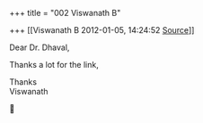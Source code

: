 +++
title = "002 Viswanath B"

+++
[[Viswanath B	2012-01-05, 14:24:52 [Source](https://groups.google.com/g/samskrita/c/y39T74B6vmg)]]



Dear Dr. Dhaval,  
  
Thanks a lot for the link,  
  
Thanks  
Viswanath



